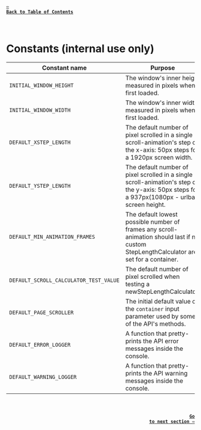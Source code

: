 #### <a href = "https://github.com/CristianDavideConte/universalSmoothScroll#table-of-contents"><code>&#8678; Back to Table of Contents</code></a>
<br/>

# Constants (internal use only)
Constant name | Purpose
------------- | -------
`INITIAL_WINDOW_HEIGHT` | The window's inner height measured in pixels when first loaded.
`INITIAL_WINDOW_WIDTH` | The window's inner width measured in pixels when first loaded.
`DEFAULT_XSTEP_LENGTH` | The default number of pixel scrolled in a single scroll-animation's step on the x-axis: 50px steps for a 1920px screen width.
`DEFAULT_YSTEP_LENGTH` | The default number of pixel scrolled in a single scroll-animation's step on the y-axis: 50px steps for a 937px(1080px - urlbar) screen height.
`DEFAULT_MIN_ANIMATION_FRAMES` | The default lowest possible number of frames any scroll-animation should last if no custom StepLengthCalculator are set for a container.
`DEFAULT_SCROLL_CALCULATOR_TEST_VALUE` | The default number of pixel scrolled when testing a newStepLengthCalculator.
`DEFAULT_PAGE_SCROLLER` | The initial default value of the `container` input parameter used by some of the API's methods.
`DEFAULT_ERROR_LOGGER` | A function that pretty-prints the API error messages inside the console.
`DEFAULT_WARNING_LOGGER` | A function that pretty-prints the API warning messages inside the console.

<br/>

#### <p align="right"><a href = "https://github.com/CristianDavideConte/universalSmoothScroll/blob/master/docs/VariablesAbout.md"><code>Go to next section &#8680;</code></a></p>
